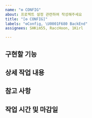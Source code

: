 ```yaml
---
name: "⚙️ CONFIG"
about: 프로젝트 설정 관련하여 작성해주세요
title: "[⚙️ CONFIG]"
labels: "⚙️Config, \U0001F680 BackEnd"
assignees: SHKim55, RaccHoon, 1Kirl

---
```


## 구현할 기능

## 상세 작업 내용

## 참고 사항

## 작업 시간 및 마감일
